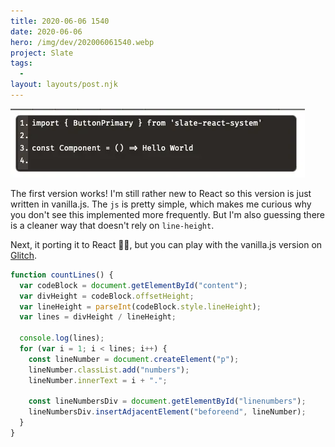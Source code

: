 ```yaml
---
title: 2020-06-06 1540
date: 2020-06-06
hero: /img/dev/202006061540.webp
project: Slate
tags:
  -
layout: layouts/post.njk
---
```


![Screenshot of Slate's new Data Meter](/img/dev/202006061540.webp)

The first version works! I'm still rather new to React so this version is just written in vanilla.js. The `js` is pretty simple, which makes me curious why you don't see this implemented more frequently. But I'm also guessing there is a cleaner way that doesn't rely on `line-height`.

Next, it porting it to React 🤞🏻, but you can play with the vanilla.js version on [Glitch](https://glitch.com/~codeblock).

```javascript
function countLines() {
  var codeBlock = document.getElementById("content");
  var divHeight = codeBlock.offsetHeight;
  var lineHeight = parseInt(codeBlock.style.lineHeight);
  var lines = divHeight / lineHeight;

  console.log(lines);
  for (var i = 1; i < lines; i++) {
    const lineNumber = document.createElement("p");
    lineNumber.classList.add("numbers");
    lineNumber.innerText = i + ".";

    const lineNumbersDiv = document.getElementById("linenumbers");
    lineNumbersDiv.insertAdjacentElement("beforeend", lineNumber);
  }
}
```
